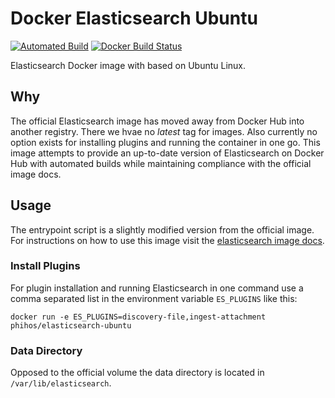 # Docker Elasticsearch Ubuntu

[![Automated Build](https://img.shields.io/docker/automated/phihos/elasticsearch-ubuntu.svg)](https://hub.docker.com/r/phihos/elasticsearch-ubuntu/)
[![Docker Build Status](https://img.shields.io/docker/build/phihos/elasticsearch-ubuntu.svg)](https://hub.docker.com/r/phihos/elasticsearch-ubuntu/)

Elasticsearch Docker image with based on Ubuntu Linux.

## Why

The official Elasticsearch image has moved away from Docker Hub into another registry. There we hvae no *latest* tag for images.
Also currently no option exists for installing plugins and running the container in one go.
This image attempts to provide an up-to-date version of Elasticsearch on Docker Hub with automated builds while maintaining compliance with the official image docs.

## Usage

The entrypoint script is a slightly modified version from the official image.
For instructions on how to use this image visit the [elasticsearch image docs](https://www.elastic.co/guide/en/elasticsearch/reference/current/docker.html).

### Install Plugins

For plugin installation and running Elasticsearch in one command use a comma separated list in the environment
variable ```ES_PLUGINS``` like this:

```
docker run -e ES_PLUGINS=discovery-file,ingest-attachment phihos/elasticsearch-ubuntu
```

### Data Directory

Opposed to the official volume the data directory is located in ```/var/lib/elasticsearch```.
